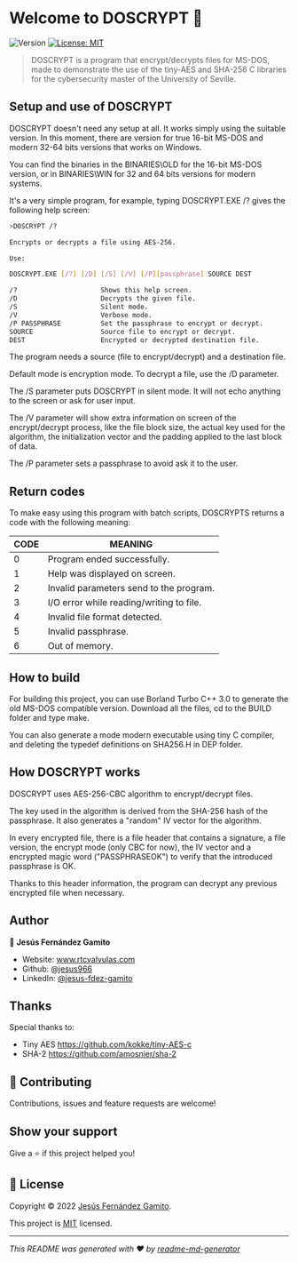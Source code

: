 # Welcome to DOSCRYPT 👋
![Version](https://img.shields.io/badge/version-1.0.0-blue.svg?cacheSeconds=2592000) [![License: MIT](https://img.shields.io/badge/License-MIT-yellow.svg)](MIT)

> DOSCRYPT is a program that encrypt/decrypts files for MS-DOS, made to demonstrate the use of the tiny-AES and SHA-256 C libraries for the cybersecurity master of the University of Seville.

## Setup and use of DOSCRYPT
DOSCRYPT doesn't need any setup at all. It works simply using the suitable version. In this moment, there are version for true 16-bit MS-DOS and modern 32-64 bits versions that works on Windows.

You can find the binaries in the BINARIES\OLD for the 16-bit MS-DOS version, or in BINARIES\WIN for 32 and 64 bits versions for modern systems.

It's a very simple program, for example, typing DOSCRYPT.EXE /? gives the following help screen:

```sh
>DOSCRYPT /?

Encrypts or decrypts a file using AES-256.

Use:

DOSCRYPT.EXE [/?] [/D] [/S] [/V] [/P][passphrase] SOURCE DEST

/?                     Shows this help screen.
/D                     Decrypts the given file.
/S                     Silent mode.
/V                     Verbose mode.
/P PASSPHRASE          Set the passphrase to encrypt or decrypt.
SOURCE                 Source file to encrypt or decrypt.
DEST                   Encrypted or decrypted destination file.

```

The program needs a source (file to encrypt/decrypt) and a destination file.
	
Default mode is encryption mode. To decrypt a file, use the /D parameter.
	
The /S parameter puts DOSCRYPT in silent mode. It will not echo anything to the screen or ask for user input.

The /V parameter will show extra information on screen of the encrypt/decrypt process, like the file block size, the actual key used for the algorithm, the initialization vector and the padding applied to the last block of data.
	
The /P parameter sets a passphrase to avoid ask it to the user.

## Return codes

To make easy using this program with batch scripts, DOSCRYPTS returns a code with the following meaning:

|CODE | MEANING |		
| ------ | ------ |
|0    | Program ended successfully. |
|1    | Help was displayed on screen. |
|2    | Invalid parameters send to the program. |
|3    | I/O error while reading/writing to file. |
|4    | Invalid file format detected. |
|5    | Invalid passphrase. |
|6    | Out of memory. |

## How to build
For building this project, you can use Borland Turbo C++ 3.0 to generate the old MS-DOS compatible version. Download all the files, cd to the BUILD folder and type make.

You can also generate a mode modern executable using tiny C compiler, and deleting the typedef definitions on SHA256.H in DEP folder.

## How DOSCRYPT works
DOSCRYPT uses AES-256-CBC algorithm to encrypt/decrypt files.
    
The key used in the algorithm is derived from the SHA-256 hash of the passphrase. It also generates a "random" IV vector for the algorithm.
    
In every encrypted file, there is a file header that contains a signature, a file version, the encrypt mode (only CBC for now), the IV vector and a encrypted magic word ("PASSPHRASEOK") to verify that the introduced passphrase is OK.
    
Thanks to this header information, the program can decrypt any previous encrypted file when necessary.
	
## Author

👤 **Jesús Fernández Gamito**

* Website: www.rtcvalvulas.com
* Github: [@jesus966](https://github.com/jesus966)
* LinkedIn: [@jesus-fdez-gamito](https://linkedin.com/in/jesus-fdez-gamito)

## Thanks

Special thanks to:

* Tiny AES https://github.com/kokke/tiny-AES-c
* SHA-2 https://github.com/amosnier/sha-2

## 🤝 Contributing

Contributions, issues and feature requests are welcome!

## Show your support

Give a ⭐️ if this project helped you!

## 📝 License

Copyright © 2022 [Jesús Fernández Gamito](https://github.com/jesus966).

This project is [MIT](https://opensource.org/licenses/MIT) licensed.

***
_This README was generated with ❤️ by [readme-md-generator](https://github.com/kefranabg/readme-md-generator)_
